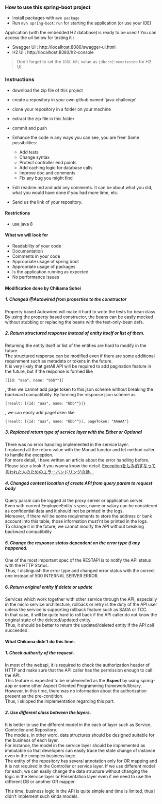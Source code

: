 ### How to use this spring-boot project

- Install packages with `mvn package`
- Run `mvn spring-boot:run` for starting the application (or use your IDE)

Application (with the embedded H2 database) is ready to be used ! You can access the url below for testing it :

- Swagger UI : http://localhost:8080/swagger-ui.html
- H2 UI : http://localhost:8080/h2-console

> Don't forget to set the `JDBC URL` value as `jdbc:h2:mem:testdb` for H2 UI.



### Instructions

- download the zip file of this project
- create a repository in your own github named 'java-challenge'
- clone your repository in a folder on your machine
- extract the zip file in this folder
- commit and push

- Enhance the code in any ways you can see, you are free! Some possibilities:
  - Add tests
  - Change syntax
  - Protect controller end points
  - Add caching logic for database calls
  - Improve doc and comments
  - Fix any bug you might find
- Edit readme.md and add any comments. It can be about what you did, what you would have done if you had more time, etc.
- Send us the link of your repository.

#### Restrictions
- use java 8


#### What we will look for
- Readability of your code
- Documentation
- Comments in your code 
- Appropriate usage of spring boot
- Appropriate usage of packages
- Is the application running as expected
- No performance issues

#### Modification done by Chikama Sohei

##### 1. Changed @Autowired from properties to the constructor

Property based Autowired will make it hard to write the tests for bean class.
By using the property based constructor, the beans can be easily mocked without stubbing or 
replacing the beans with the test-only-bean defs.

##### 2. Return structured response instead of entity itself or list of them.

Returning the entity itself or list of the entities are hard to modify in the future.  
The structured response can be modified even if there are some additional requirement such as metadata or tokens in the future.  
It is very likely that getAll API will be required to add pagination feature in the future, but if the response is formed like  

`[{id: "aaa", name: "bbb""}]`

, then we cannot add page token to this json scheme without breaking the backward compatibility.
By forming the response json scheme as  

`{result: [{id: "aaa", name: "bbb""}]}`  

, we can easily add pageToken like

`{result: [{id: "aaa", name: "bbb""}], pageToken: "AAAAA"}`  

##### 3. Replaced return type of service layer with the Either or Optional

There was no error handling implemented in the service layer.  
I replaced all the return value with the Monad functor and let method caller to handle the exception.  
For more detail, I have written an article about the error handling before.  
Please take a look if you wanna know the detail.
[Exceptionをもみ消すなって言われた人のためのエラーハンドリングの話。](https://qiita.com/Munchkin/items/48897c98c8b9749d66b5)


##### 4. Changed content location of create API from query param to request body

Query param can be logged at the proxy server or application server.  
Even with current EmployeeEntity's spec, name or salary can be considered as confidential data and it should not be printed in the logs.  
Moreover, if there will be some requirements to store the address or bank account into this table, those information must'nt be printed in the logs.  
To change it in the future, we cannot modify the API without breaking backward compatibility


##### 5. Change the response status dependent on the error type if any happened.

One of the most important spec of the RESTAPI is to notify the API status with the HTTP Status.  
Thus, I distinguish the error type and changed error status with the correct one instead of 500 INTERNAL SERVER ERROR.  


##### 6. Return original entity if delete or update  

Services which work together with other service through the API, especially in the micro service architecture,
rollback or retry is the duty of the API user unless the service is supporting rollback feature such as SAGA or TCC.  
In that case, it will be quite hard to roll back if the API caller do not know the original state of the deleted/updated entity.  
Thus, it should be better to return the updated/deleted entity if the API call succeeded.


#### What Chikama didn't do this time.

##### 1. Check authority of the request.

In most of the webapi, it is required to check the authorization header of HTTP and make sure that the API caller has the 
permission enough to call the API.  
This feature is expected to be implemented as the **Aspect** by using spring-aop or some other Aspect Oriented Programming framework/library.  
However, in this time, there was no information about the authorization present as the pre-condition.  
Thus, I skipped the implementation regarding this part.  

##### 2. Use different class between the layers.

It is better to use the different model in the each of layer such as Service, Controller and Repository.  
The models, in other word, data structures should be designed suitable for the business of each layer.  
For instance, the model in the service layer should be implemented as immutable so that developers can easily trace the 
state change of instance even in the complex business logic.  
The entity of the repository has several annotation only for OR mapping and it is not required in the Controller or service layer. 
If we use different model for each, we can easily change the data structure without changing the logic in the Service layer 
or Presentation layer even if we need to use the different DB or another OR mapper.  

This time, business logic in the API is quite simple and time is limited, thus I didn't implement such kinda models.  

